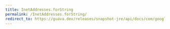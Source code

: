 ```yaml
---
title: InetAddresses.forString
permalink: /InetAddresses.forString/
redirect_to: https://guava.dev/releases/snapshot-jre/api/docs/com/google/common/net/InetAddresses.html#forString-java.lang.String-
---
```

